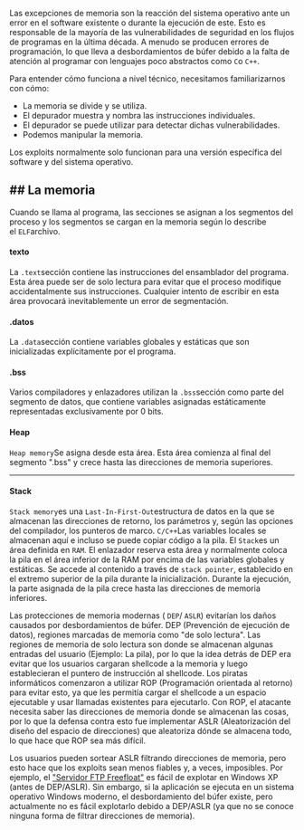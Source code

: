 Las excepciones de memoria son la reacción del sistema operativo ante un error en el software existente o durante la ejecución de este. Esto es responsable de la mayoría de las vulnerabilidades de seguridad en los flujos de programas en la última década. A menudo se producen errores de programación, lo que lleva a desbordamientos de búfer debido a la falta de atención al programar con lenguajes poco abstractos como `C`o `C++`.

Para entender cómo funciona a nivel técnico, necesitamos familiarizarnos con cómo:

- La memoria se divide y se utiliza.
- El depurador muestra y nombra las instrucciones individuales.
- El depurador se puede utilizar para detectar dichas vulnerabilidades.
- Podemos manipular la memoria.

Los exploits normalmente solo funcionan para una versión específica del software y del sistema operativo.

## ## La memoria

Cuando se llama al programa, las secciones se asignan a los segmentos del proceso y los segmentos se cargan en la memoria según lo describe el `ELF`archivo.

#### texto

La `.text`sección contiene las instrucciones del ensamblador del programa. Esta área puede ser de solo lectura para evitar que el proceso modifique accidentalmente sus instrucciones. Cualquier intento de escribir en esta área provocará inevitablemente un error de segmentación.
#### .datos

La `.data`sección contiene variables globales y estáticas que son inicializadas explícitamente por el programa.
#### .bss

Varios compiladores y enlazadores utilizan la `.bss`sección como parte del segmento de datos, que contiene variables asignadas estáticamente representadas exclusivamente por 0 bits.

#### Heap

`Heap memory`Se asigna desde esta área. Esta área comienza al final del segmento ".bss" y crece hasta las direcciones de memoria superiores.

---

#### Stack

`Stack memory`es una `Last-In-First-Out`estructura de datos en la que se almacenan las direcciones de retorno, los parámetros y, según las opciones del compilador, los punteros de marco. `C/C++`Las variables locales se almacenan aquí e incluso se puede copiar código a la pila. El `Stack`es un área definida en `RAM`. El enlazador reserva esta área y normalmente coloca la pila en el área inferior de la RAM por encima de las variables globales y estáticas. Se accede al contenido a través de `stack pointer`, establecido en el extremo superior de la pila durante la inicialización. Durante la ejecución, la parte asignada de la pila crece hasta las direcciones de memoria inferiores.

Las protecciones de memoria modernas ( `DEP`/ `ASLR`) evitarían los daños causados ​​por desbordamientos de búfer. DEP (Prevención de ejecución de datos), regiones marcadas de memoria como "de solo lectura". Las regiones de memoria de solo lectura son donde se almacenan algunas entradas del usuario (Ejemplo: La pila), por lo que la idea detrás de DEP era evitar que los usuarios cargaran shellcode a la memoria y luego establecieran el puntero de instrucción al shellcode. Los piratas informáticos comenzaron a utilizar ROP (Programación orientada al retorno) para evitar esto, ya que les permitía cargar el shellcode a un espacio ejecutable y usar llamadas existentes para ejecutarlo. Con ROP, el atacante necesita saber las direcciones de memoria donde se almacenan las cosas, por lo que la defensa contra esto fue implementar ASLR (Aleatorización del diseño del espacio de direcciones) que aleatoriza dónde se almacena todo, lo que hace que ROP sea más difícil.

Los usuarios pueden sortear ASLR filtrando direcciones de memoria, pero esto hace que los exploits sean menos fiables y, a veces, imposibles. Por ejemplo, el ["Servidor FTP Freefloat"](https://www.exploit-db.com/exploits/46763) es fácil de explotar en Windows XP (antes de DEP/ASLR). Sin embargo, si la aplicación se ejecuta en un sistema operativo Windows moderno, el desbordamiento del búfer existe, pero actualmente no es fácil explotarlo debido a DEP/ASLR (ya que no se conoce ninguna forma de filtrar direcciones de memoria).